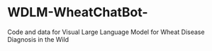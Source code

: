 # WDLM-WheatChatBot-
Code and data for Visual Large Language Model for Wheat Disease Diagnosis in the Wild

